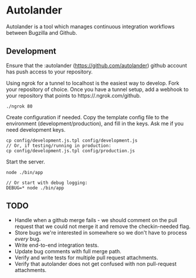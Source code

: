 # Autolander

Autolander is a tool which manages continuous integration workflows between Bugzilla and Github.

## Development

Ensure that the :autolander (https://github.com/autolander) github account has push access to your repository.

Using ngrok for a tunnel to localhost is the easiest way to develop. Fork your repository of choice. Once you have a tunnel setup, add a webhook to your repository that points to https://<id>.ngrok.com/github.

```
./ngrok 80
```

Create configuration if needed. Copy the template config file to the environment (development/production), and fill in the keys. Ask me if you need development keys.
```
cp config/development.js.tpl config/development.js
// Or, if testing/running in production:
cp config/development.js.tpl config/production.js
```

Start the server.
```
node ./bin/app

// Or start with debug logging:
DEBUG=* node ./bin/app
```

## TODO
* Handle when a github merge fails - we should comment on the pull request that we could not merge it and remove the checkin-needed flag.
* Store bugs we're interested in somewhere so we don't have to process *every* bug.
* Write end-to-end integration tests.
* Update bug comments with full merge path.
* Verify and write tests for multiple pull request attachments.
* Verify that autolander does not get confused with non pull-request attachments.
